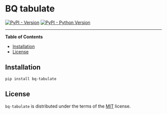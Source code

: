 # BQ tabulate

[![PyPI - Version](https://img.shields.io/pypi/v/bq-tabulate.svg)](https://pypi.org/project/bq-tabulate)
[![PyPI - Python Version](https://img.shields.io/pypi/pyversions/bq-tabulate.svg)](https://pypi.org/project/bq-tabulate)

-----

**Table of Contents**

- [Installation](#installation)
- [License](#license)

## Installation

```console
pip install bq-tabulate
```

## License

`bq-tabulate` is distributed under the terms of the [MIT](https://spdx.org/licenses/MIT.html) license.
